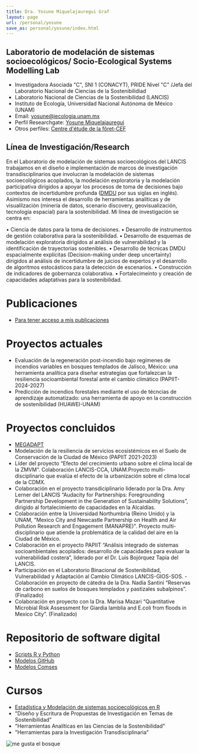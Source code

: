 ```yaml
---
title: Dra. Yosune Miquelajauregui Graf
layout: page
url: /personal/yosune
save_as: personal/yosune/index.html
---
```


## Laboratorio de modelación de sistemas socioecológicos/ Socio-Ecological Systems Modelling Lab

- Investigadora Asociada "C", SNI 1 (CONACYT), PRIDE Nivel "C" /Jefa del Laboratorio Nacional de Ciencias de la Sostenibilidiad
- Laboratorio Nacional de Ciencias de la Sostenibilidad (LANCIS)
- Instituto de Ecología, Universidad Nacional Autónoma de México (UNAM)
- Email: yosune@iecologia.unam.mx
- Perfil Researchgate: [Yosune Miquelajauregui](https://www.researchgate.net/profile/Yosune_Miquelajauregui/publications)
- Otros perfiles: [Centre d'étude de la fôret-CEF](http://www.cef-cfr.ca/index.php?n=MEmbres.YosuneMiquelajauregui)

## Línea de Investigación/Research

En el Laboratorio de modelación de sistemas socioecológicos del LANCIS trabajamos en el diseño e implementación de marcos de investigación transdisciplinarios que involucran la modelación de sistemas socioecológicos acoplados, la modelación exploratoria y la modelación participativa dirigidos a apoyar los procesos de toma de decisiones bajo contextos de incertidumbre profunda ([DMDU](http://www.deepuncertainty.org) por sus siglas en inglés). Asimismo nos interesa el desarrollo de herramientas analíticas y de visualilzación (minería de datos, scenario discovery, geovisualización, tecnología espacial) para la sostenibilidad.
Mi línea de investigación se centra en:

• Ciencia de datos para la toma de decisiones.
• Desarrollo de instrumentos de gestión colaborativa para la sostenibilidad.
• Desarrollo de esquemas de modelación exploratoria dirigidos al análisis de vulnerabilidad
y la identificación de trayectorias sostenibles.
• Desarrollo de técnicas DMDU espacialmente explícitas (Decision-making under deep
uncertainty) dirigidos al análisis de incertidumbre de juicios de expertos y el desarrollo de
algoritmos estocásticos para la detección de escenarios.
• Construcción de indicadores de gobernanza colaborativa.
• Fortalecimeinto y creación de capacidades adaptativas para la sostenibilidad.


# Publicaciones
 - [Para tener acceso a mis publicaciones](https://www.researchgate.net/profile/Yosune_Miquelajauregui/publications)

# Proyectos actuales
 - Evaluación de la regeneración post-incendio bajo regímenes de incendios variables en bosques templados de Jalisco, México: una 
   herramienta analítica para diseñar estrategias que fortalezcan la resiliencia socioambiental forestal ante el cambio climático 
   (PAPIIT-2024-2027) 
 - Predicción de incendios forestales mediante el uso de técncias de aprendizaje automatizado: una herramienta de apoyo en la 
   construcción de sostenibilidad (HUAWEI-UNAM)
 
   
# Proyectos concluidos
 - [MEGADAPT]( http://megadapt.weebly.com/)
 - Modelación de la resiliencia de servicios ecosistémicos en el Suelo de Conservación de la Ciudad de México (PAPIIT 2021-2023)
 - Líder del proyecto “Efecto del crecimiento urbano sobre el clima local de la ZMVM”. Colaboración LANCIS-CCA,
   UNAM.Proyecto multi-disciplinario que evalúa el efecto de la urbanización sobre el clima local de la CDMX.
 - Colaboración en el proyecto transdiciplinario liderado por la Dra. Amy Lerner del LANCIS “Audacity for
   Partnerships: Foregrounding Partnership Development in the Generation of Sustainability Solutions”, dirigido al
   fortalecimiento de capacidades en la Alcaldías.
 - Colaboración entre la Universidad Northumbria (Reino Unido) y la UNAM, "Mexico City and Newcastle
   Partnership on Health and Air Pollution Research and Engagement (MANAPRE)". Proyecto multi-disciplinario que
   atiende la problemática de la calidad del aire en la Ciudad de México.
 - Colaboración en el proyecto PAPIIT “Análisis integrado de sistemas socioambientales acoplados: desarrollo de
   capacidades para evaluar la vulnerabilidad costera”, liderado por el Dr. Luis Bojórquez Tapia del LANCIS.
 - Participación en el Laboratorio Binacional de Sostenibilidad, Vulnerabilidad y Adaptación al Cambio Climático LANCIS-GIOS-SOS. - Colaboración en proyecto de cátedra de la Dra. Nadia Santini “Reservas de carbono en suelos de bosques
   templados y pastizales subalpinos”. (Finalizado)
 - Colaboración en proyecto con la Dra. Marisa Mazari “Quantitative Microbial Risk Assessment for Giardia
   lamblia and E.coli from floods in Mexico City”. (Finalizado)


# Repositorio de software digital

 - [Scripts R y Python](http://lancis.ecologia.unam.mx/R_Scripts_Catalogue/)
 - [Modelos GitHub](https://github.com/yosunemiquela)
 - [Modelos Comses](https://www.comses.net/codebases/c9c25814-775d-435f-a8c8-017404a2130f/releases/1.0.0/)  
 
# Cursos

 - [Estadística y Modelación de sistemas socioecológicos en R](http://lancis.ecologia.unam.mx/R_Scripts_Catalogue/)
 - "Diseño y Escritura de Propuestas de Investigación en Temas de Sostenibilidad"
 - "Herramientas Analíticas en las Ciencias de la Sostenibilidad"
 - "Herramientas para la Investigación Transdisciplinaria"
  
![me gusta el bosque](http://lasdoscastillas.net/wp-content/uploads/2014/02/Bosque.jpg)
